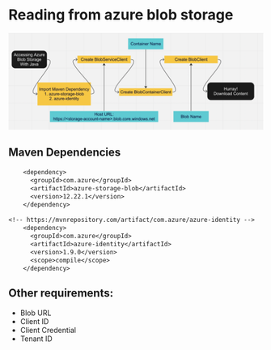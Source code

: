 # Reading from azure blob storage

![ReadingFromAzureBlobStorage.png](https://github.com/sidsriedu/AzureRelated/blob/main/src/main/java/org/azure/readingBlobStorage/images/ReadingFromAzureBlobStorage.png)

## Maven Dependencies

```<!-- https://mvnrepository.com/artifact/com.azure/azure-storage-blob -->
    <dependency>
      <groupId>com.azure</groupId>
      <artifactId>azure-storage-blob</artifactId>
      <version>12.22.1</version>
    </dependency>
```
```
<!-- https://mvnrepository.com/artifact/com.azure/azure-identity -->
    <dependency>
      <groupId>com.azure</groupId>
      <artifactId>azure-identity</artifactId>
      <version>1.9.0</version>
      <scope>compile</scope>
    </dependency>
```

## Other requirements:

- Blob URL
- Client ID
- Client Credential
- Tenant ID
